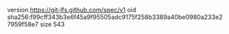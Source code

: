 version https://git-lfs.github.com/spec/v1
oid sha256:f99cff343b3e6f45a9f95505adc9175f258b3389a40be0980a233e27959f58e7
size 543
